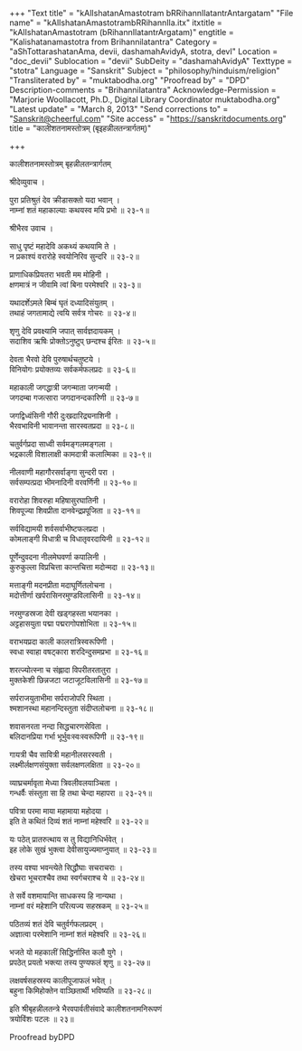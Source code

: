 +++
"Text title" = "kAlIshatanAmastotram bRRihannIlatantrAntargatam"
"File name" = "kAlIshatanAmastotrambRRihannIla.itx"
itxtitle = "kAlIshatanAmastotram (bRihannIlatantrArgatam)"
engtitle = "Kalishatanamastotra from Brihannilatantra"
Category = "aShTottarashatanAma, devii, dashamahAvidyA, stotra, devI"
Location = "doc_devii"
Sublocation = "devii"
SubDeity = "dashamahAvidyA"
Texttype = "stotra"
Language = "Sanskrit"
Subject = "philosophy/hinduism/religion"
"Transliterated by" = "muktabodha.org"
"Proofread by" = "DPD"
Description-comments = "Brihannilatantra"
Acknowledge-Permission = "Marjorie Woollacott, Ph.D., Digital Library Coordinator muktabodha.org"
"Latest update" = "March 8, 2013"
"Send corrections to" = "Sanskrit@cheerful.com"
"Site access" = "https://sanskritdocuments.org"
title = "कालीशतनामस्तोत्रम् (बृइहन्नीलतन्त्रार्गतम्)"

+++
  
 कालीशतनामस्तोत्रम् बृहन्नीलतन्त्रार्गतम्   
  
श्रीदेव्युवाच ।  
  
पुरा प्रतिश्रुतं देव क्रीडासक्तो यदा भवान् ।  
नाम्नां शतं महाकाल्याः कथयस्व मयि प्रभो ॥ २३-१॥  
  
श्रीभैरव उवाच ।  
  
साधु पृष्टं महादेवि अकथ्यं कथयामि ते ।  
न प्रकाश्यं वरारोहे स्वयोनिरिव सुन्दरि ॥ २३-२॥  
  
प्राणाधिकप्रियतरा भवती मम मोहिनी ।  
क्षणमात्रं न जीवामि त्वां बिना परमेश्वरि ॥ २३-३॥  
  
यथादर्शेऽमले बिम्बं घृतं दध्यादिसंयुतम् ।  
तथाहं जगतामाद्ये त्वयि सर्वत्र गोचरः ॥ २३-४॥  
  
शृणु देवि प्रवक्ष्यामि जपात् सार्वज्ञदायकम् ।  
सदाशिव ऋषिः प्रोक्तोऽनुष्टुप् छन्दश्च ईरितः ॥ २३-५॥  
  
देवता भैरवो देवि पुरुषार्थचतुष्टये ।  
विनियोगः प्रयोक्तव्यः सर्वकर्मफलप्रदः ॥ २३-६॥  
  
महाकाली जगद्धात्री जगन्माता जगन्मयी ।  
जगदम्बा गजत्सारा जगदानन्दकारिणी ॥ २३-७॥  
  
जगद्विध्वंसिनी गौरी दुःखदारिद्र्यनाशिनी ।  
भैरवभाविनी भावानन्ता सारस्वतप्रदा ॥ २३-८॥  
  
चतुर्वर्गप्रदा साध्वी सर्वमङ्गलमङ्गला ।  
भद्रकाली विशालाक्षी कामदात्री कलात्मिका ॥ २३-९॥  
  
नीलवाणी महागौरसर्वाङ्गा सुन्दरी परा ।  
सर्वसम्पत्प्रदा भीमनादिनी वरवर्णिनी ॥ २३-१०॥  
  
वरारोहा शिवरुहा महिषासुरघातिनी ।  
शिवपूज्या शिवप्रीता दानवेन्द्रप्रपूजिता ॥ २३-११॥  
  
सर्वविद्यामयी शर्वसर्वाभीष्टफलप्रदा ।  
कोमलाङ्गी विधात्री च विधातृवरदायिनी ॥ २३-१२॥  
  
पूर्णेन्दुवदना नीलमेघवर्णा कपालिनी ।  
कुरुकुल्ला विप्रचित्ता कान्तचित्ता मदोन्मदा ॥ २३-१३॥  
  
मत्ताङ्गी मदनप्रीता मदाघूर्णितलोचना ।  
मदोत्तीर्णा खर्परासिनरमुण्डविलासिनी ॥ २३-१४॥  
  
नरमुण्डस्रजा देवी खड्गहस्ता भयानका ।  
अट्टहासयुता पद्मा पद्मरागोपशोभिता ॥ २३-१५॥  
  
वराभयप्रदा काली कालरात्रिस्वरूपिणी ।  
स्वधा स्वाहा वषट्कारा शरदिन्दुसमप्रभा ॥ २३-१६॥  
  
शरत्ज्योत्स्ना च संह्लादा विपरीतरतातुरा ।  
मुक्तकेशी छिन्नजटा जटाजूटविलासिनी ॥ २३-१७॥  
  
सर्पराजयुताभीमा सर्पराजोपरि स्थिता ।  
श्मशानस्था महानन्दिस्तुता संदीप्तलोचना ॥ २३-१८॥  
  
शवासनरता नन्दा सिद्धचारणसेविता ।  
बलिदानप्रिया गर्भा भूर्भुवःस्वःस्वरूपिणी ॥ २३-१९॥  
  
गायत्री चैव सावित्री महानीलसरस्वती ।  
लक्ष्मीर्लक्षणसंयुक्ता सर्वलक्षणलक्षिता ॥ २३-२०॥  
  
व्याघ्रचर्मावृता मेध्या त्रिवलीवलयाञ्चिता ।  
गन्धर्वैः संस्तुता सा हि तथा चेन्दा महापरा ॥ २३-२१॥  
  
पवित्रा परमा माया महामाया महोदया ।  
इति ते कथितं दिव्यं शतं नाम्नां महेश्वरि ॥ २३-२२॥  
  
यः पठेत् प्रातरुत्थाय स तु विद्यानिधिर्भवेत् ।  
इह लोके सुखं भुक्त्वा देवीसायुज्यमाप्नुयात् ॥ २३-२३॥  
  
तस्य वश्या भवन्त्येते सिद्धौघाः सचराचराः ।  
खेचरा भूचराश्चैव तथा स्वर्गचराश्च ये ॥ २३-२४॥  
  
ते सर्वे वशमायान्ति साधकस्य हि नान्यथा ।  
नाम्नां वरं महेशानि परित्यज्य सहस्रकम् ॥ २३-२५॥  
  
पठितव्यं शतं देवि चतुर्वर्गफलप्रदम् ।  
अज्ञात्वा परमेशानि नाम्नां शतं महेश्वरि ॥ २३-२६॥  
  
भजते यो महकालीं सिद्धिर्नास्ति कलौ युगे ।  
प्रपठेत् प्रयतो भक्त्या तस्य पुण्यफलं शृणु ॥ २३-२७॥  
  
लक्षवर्षसहस्रस्य कालीपूजाफलं भवेत् ।  
बहुना किमिहोक्तेन वाञ्छितार्थी भविष्यति ॥ २३-२८॥  
  
इति श्रीबृहन्नीलतन्त्रे भैरवपार्वतीसंवादे कालीशतनामनिरूपणं   
त्रयोविंशः पटलः ॥ २३॥  
  
  
Proofread byDPD  
  
